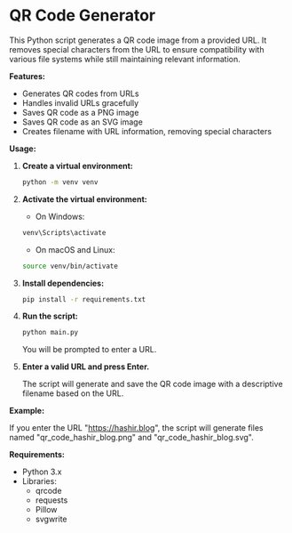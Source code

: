 # QR Code Generator

This Python script generates a QR code image from a provided URL. It removes special characters from the URL to ensure compatibility with various file systems while still maintaining relevant information.

**Features:**

- Generates QR codes from URLs
- Handles invalid URLs gracefully
- Saves QR code as a PNG image
- Saves QR code as an SVG image
- Creates filename with URL information, removing special characters

**Usage:**

1. **Create a virtual environment:**

   ```bash
   python -m venv venv
   ```

2. **Activate the virtual environment:**

   - On Windows:

   ```bash
   venv\Scripts\activate
   ```

   - On macOS and Linux:

   ```bash
   source venv/bin/activate
   ```

3. **Install dependencies:**

   ```bash
   pip install -r requirements.txt
   ```

4. **Run the script:**

   ```bash
   python main.py
   ```

   You will be prompted to enter a URL.

5. **Enter a valid URL and press Enter.**

   The script will generate and save the QR code image with a descriptive filename based on the URL.

**Example:**

If you enter the URL "https://hashir.blog", the script will generate files named "qr_code_hashir_blog.png" and "qr_code_hashir_blog.svg".

**Requirements:**

- Python 3.x
- Libraries:
  - qrcode
  - requests
  - Pillow
  - svgwrite
